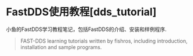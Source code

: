 # FastDDS使用教程[dds_tutorial]

小鱼的FastDDS学习教程笔记，包括FastDDS的介绍、安装和样例程序.
> FAST-DDS learning tutorials written by fishros, including introduction, installation and sample programs.
